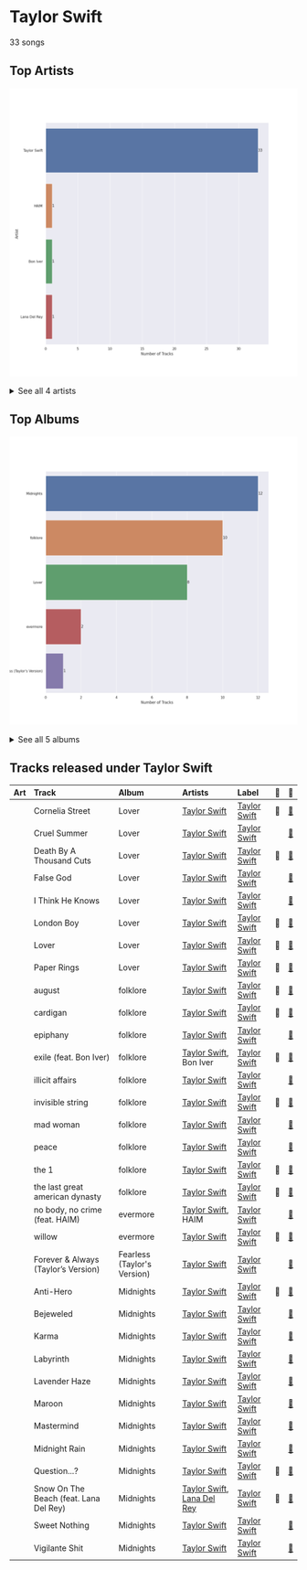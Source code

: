 # Taylor Swift

33 songs

## Top Artists

![Bar chart of top 4 artists](../images/labels/taylor_swift/artists.png)


<details>
<summary>See all 4 artists</summary>

|   Number of Tracks | Art                                                                                              | Artist                                     | 🔗                                                           |
|-------------------:|:-------------------------------------------------------------------------------------------------|:-------------------------------------------|:------------------------------------------------------------|
|                 33 | <img src="https://i.scdn.co/image/ab6761610000e5eb5a00969a4698c3132a15fbb0" alt="" width="50" /> | [Taylor Swift](../artists/taylor_swift.md) | [🔗](https://open.spotify.com/artist/06HL4z0CvFAxyc27GXpf02) |
|                  1 | <img src="https://i.scdn.co/image/ab6761610000e5eba688abfbbed1037befa47232" alt="" width="50" /> | HAIM                                       | [🔗](https://open.spotify.com/artist/4Ui2kfOqGujY81UcPrb5KE) |
|                  1 | <img src="https://i.scdn.co/image/ab6761610000e5eb67be065df01f37a3880216be" alt="" width="50" /> | Bon Iver                                   | [🔗](https://open.spotify.com/artist/4LEiUm1SRbFMgfqnQTwUbQ) |
|                  1 | <img src="https://i.scdn.co/image/ab6761610000e5ebc5903678d3db18e271e42be0" alt="" width="50" /> | [Lana Del Rey](../artists/lana_del_rey.md) | [🔗](https://open.spotify.com/artist/00FQb4jTyendYWaN8pK0wa) |

</details>


## Top Albums

![Bar chart of top 5 albums in](../images/labels/taylor_swift/albums.png)


<details>
<summary>See all 5 albums</summary>

|   Number of Tracks | Art                                                                                              | Album                       | 🔗                                                          |
|-------------------:|:-------------------------------------------------------------------------------------------------|:----------------------------|:-----------------------------------------------------------|
|                 12 | <img src="https://i.scdn.co/image/ab67616d0000b273bb54dde68cd23e2a268ae0f5" alt="" width="50" /> | Midnights                   | [🔗](https://open.spotify.com/album/151w1FgRZfnKZA9FEcg9Z3) |
|                 10 | <img src="https://i.scdn.co/image/ab67616d0000b27395f754318336a07e85ec59bc" alt="" width="50" /> | folklore                    | [🔗](https://open.spotify.com/album/2fenSS68JI1h4Fo296JfGr) |
|                  8 | <img src="https://i.scdn.co/image/ab67616d0000b273e787cffec20aa2a396a61647" alt="" width="50" /> | Lover                       | [🔗](https://open.spotify.com/album/1NAmidJlEaVgA3MpcPFYGq) |
|                  2 | <img src="https://i.scdn.co/image/ab67616d0000b27333b8541201f1ef38941024be" alt="" width="50" /> | evermore                    | [🔗](https://open.spotify.com/album/2Xoteh7uEpea4TohMxjtaq) |
|                  1 | <img src="https://i.scdn.co/image/ab67616d0000b273a48964b5d9a3d6968ae3e0de" alt="" width="50" /> | Fearless (Taylor's Version) | [🔗](https://open.spotify.com/album/4hDok0OAJd57SGIT8xuWJH) |

</details>


## Tracks released under Taylor Swift

| Art                                                                                              | Track                                  | Album                       | Artists                                                                                | Label                           | 💚   | 🔗                                                          |
|:-------------------------------------------------------------------------------------------------|:---------------------------------------|:----------------------------|:---------------------------------------------------------------------------------------|:--------------------------------|:----|:-----------------------------------------------------------|
| <img src="https://i.scdn.co/image/ab67616d0000b273e787cffec20aa2a396a61647" alt="" width="50" /> | Cornelia Street                        | Lover                       | [Taylor Swift](../artists/taylor_swift.md)                                             | [Taylor Swift](taylor_swift.md) | 💚   | [🔗](https://open.spotify.com/track/12M5uqx0ZuwkpLp5rJim1a) |
| <img src="https://i.scdn.co/image/ab67616d0000b273e787cffec20aa2a396a61647" alt="" width="50" /> | Cruel Summer                           | Lover                       | [Taylor Swift](../artists/taylor_swift.md)                                             | [Taylor Swift](taylor_swift.md) |     | [🔗](https://open.spotify.com/track/1BxfuPKGuaTgP7aM0Bbdwr) |
| <img src="https://i.scdn.co/image/ab67616d0000b273e787cffec20aa2a396a61647" alt="" width="50" /> | Death By A Thousand Cuts               | Lover                       | [Taylor Swift](../artists/taylor_swift.md)                                             | [Taylor Swift](taylor_swift.md) | 💚   | [🔗](https://open.spotify.com/track/2dgFqt3w9xIQRjhPtwNk3D) |
| <img src="https://i.scdn.co/image/ab67616d0000b273e787cffec20aa2a396a61647" alt="" width="50" /> | False God                              | Lover                       | [Taylor Swift](../artists/taylor_swift.md)                                             | [Taylor Swift](taylor_swift.md) |     | [🔗](https://open.spotify.com/track/5hQSXkFgbxjZo9uCwd11so) |
| <img src="https://i.scdn.co/image/ab67616d0000b273e787cffec20aa2a396a61647" alt="" width="50" /> | I Think He Knows                       | Lover                       | [Taylor Swift](../artists/taylor_swift.md)                                             | [Taylor Swift](taylor_swift.md) |     | [🔗](https://open.spotify.com/track/2YWtcWi3a83pdEg3Gif4Pd) |
| <img src="https://i.scdn.co/image/ab67616d0000b273e787cffec20aa2a396a61647" alt="" width="50" /> | London Boy                             | Lover                       | [Taylor Swift](../artists/taylor_swift.md)                                             | [Taylor Swift](taylor_swift.md) | 💚   | [🔗](https://open.spotify.com/track/1LLXZFeAHK9R4xUramtUKw) |
| <img src="https://i.scdn.co/image/ab67616d0000b273e787cffec20aa2a396a61647" alt="" width="50" /> | Lover                                  | Lover                       | [Taylor Swift](../artists/taylor_swift.md)                                             | [Taylor Swift](taylor_swift.md) | 💚   | [🔗](https://open.spotify.com/track/1dGr1c8CrMLDpV6mPbImSI) |
| <img src="https://i.scdn.co/image/ab67616d0000b273e787cffec20aa2a396a61647" alt="" width="50" /> | Paper Rings                            | Lover                       | [Taylor Swift](../artists/taylor_swift.md)                                             | [Taylor Swift](taylor_swift.md) | 💚   | [🔗](https://open.spotify.com/track/4y5bvROuBDPr5fuwXbIBZR) |
| <img src="https://i.scdn.co/image/ab67616d0000b27395f754318336a07e85ec59bc" alt="" width="50" /> | august                                 | folklore                    | [Taylor Swift](../artists/taylor_swift.md)                                             | [Taylor Swift](taylor_swift.md) | 💚   | [🔗](https://open.spotify.com/track/3hUxzQpSfdDqwM3ZTFQY0K) |
| <img src="https://i.scdn.co/image/ab67616d0000b27395f754318336a07e85ec59bc" alt="" width="50" /> | cardigan                               | folklore                    | [Taylor Swift](../artists/taylor_swift.md)                                             | [Taylor Swift](taylor_swift.md) | 💚   | [🔗](https://open.spotify.com/track/4R2kfaDFhslZEMJqAFNpdd) |
| <img src="https://i.scdn.co/image/ab67616d0000b27395f754318336a07e85ec59bc" alt="" width="50" /> | epiphany                               | folklore                    | [Taylor Swift](../artists/taylor_swift.md)                                             | [Taylor Swift](taylor_swift.md) |     | [🔗](https://open.spotify.com/track/08fa9LFcFBTcilB3iq2e2A) |
| <img src="https://i.scdn.co/image/ab67616d0000b27395f754318336a07e85ec59bc" alt="" width="50" /> | exile (feat. Bon Iver)                 | folklore                    | [Taylor Swift](../artists/taylor_swift.md), Bon Iver                                   | [Taylor Swift](taylor_swift.md) | 💚   | [🔗](https://open.spotify.com/track/4pvb0WLRcMtbPGmtejJJ6y) |
| <img src="https://i.scdn.co/image/ab67616d0000b27395f754318336a07e85ec59bc" alt="" width="50" /> | illicit affairs                        | folklore                    | [Taylor Swift](../artists/taylor_swift.md)                                             | [Taylor Swift](taylor_swift.md) |     | [🔗](https://open.spotify.com/track/2NmsngXHeC1GQ9wWrzhOMf) |
| <img src="https://i.scdn.co/image/ab67616d0000b27395f754318336a07e85ec59bc" alt="" width="50" /> | invisible string                       | folklore                    | [Taylor Swift](../artists/taylor_swift.md)                                             | [Taylor Swift](taylor_swift.md) | 💚   | [🔗](https://open.spotify.com/track/6VsvKPJ4xjVNKpI8VVZ3SV) |
| <img src="https://i.scdn.co/image/ab67616d0000b27395f754318336a07e85ec59bc" alt="" width="50" /> | mad woman                              | folklore                    | [Taylor Swift](../artists/taylor_swift.md)                                             | [Taylor Swift](taylor_swift.md) |     | [🔗](https://open.spotify.com/track/2QDyYdZyhlP2fp79KZX8Bi) |
| <img src="https://i.scdn.co/image/ab67616d0000b27395f754318336a07e85ec59bc" alt="" width="50" /> | peace                                  | folklore                    | [Taylor Swift](../artists/taylor_swift.md)                                             | [Taylor Swift](taylor_swift.md) |     | [🔗](https://open.spotify.com/track/7MbT4I8qGntX4fMdqMQgke) |
| <img src="https://i.scdn.co/image/ab67616d0000b27395f754318336a07e85ec59bc" alt="" width="50" /> | the 1                                  | folklore                    | [Taylor Swift](../artists/taylor_swift.md)                                             | [Taylor Swift](taylor_swift.md) | 💚   | [🔗](https://open.spotify.com/track/0Jlcvv8IykzHaSmj49uNW8) |
| <img src="https://i.scdn.co/image/ab67616d0000b27395f754318336a07e85ec59bc" alt="" width="50" /> | the last great american dynasty        | folklore                    | [Taylor Swift](../artists/taylor_swift.md)                                             | [Taylor Swift](taylor_swift.md) | 💚   | [🔗](https://open.spotify.com/track/2Eeur20xVqfUoM3Q7EFPFt) |
| <img src="https://i.scdn.co/image/ab67616d0000b27333b8541201f1ef38941024be" alt="" width="50" /> | no body, no crime (feat. HAIM)         | evermore                    | [Taylor Swift](../artists/taylor_swift.md), HAIM                                       | [Taylor Swift](taylor_swift.md) |     | [🔗](https://open.spotify.com/track/3RaT22zZsxVYxxKR7TAaYF) |
| <img src="https://i.scdn.co/image/ab67616d0000b27333b8541201f1ef38941024be" alt="" width="50" /> | willow                                 | evermore                    | [Taylor Swift](../artists/taylor_swift.md)                                             | [Taylor Swift](taylor_swift.md) | 💚   | [🔗](https://open.spotify.com/track/0lx2cLdOt3piJbcaXIV74f) |
| <img src="https://i.scdn.co/image/ab67616d0000b273a48964b5d9a3d6968ae3e0de" alt="" width="50" /> | Forever & Always (Taylor’s Version)    | Fearless (Taylor's Version) | [Taylor Swift](../artists/taylor_swift.md)                                             | [Taylor Swift](taylor_swift.md) |     | [🔗](https://open.spotify.com/track/1msEuwSBneBKpVCZQcFTsU) |
| <img src="https://i.scdn.co/image/ab67616d0000b273bb54dde68cd23e2a268ae0f5" alt="" width="50" /> | Anti-Hero                              | Midnights                   | [Taylor Swift](../artists/taylor_swift.md)                                             | [Taylor Swift](taylor_swift.md) | 💚   | [🔗](https://open.spotify.com/track/0V3wPSX9ygBnCm8psDIegu) |
| <img src="https://i.scdn.co/image/ab67616d0000b273bb54dde68cd23e2a268ae0f5" alt="" width="50" /> | Bejeweled                              | Midnights                   | [Taylor Swift](../artists/taylor_swift.md)                                             | [Taylor Swift](taylor_swift.md) |     | [🔗](https://open.spotify.com/track/3qoftcUZaUOncvIYjFSPdE) |
| <img src="https://i.scdn.co/image/ab67616d0000b273bb54dde68cd23e2a268ae0f5" alt="" width="50" /> | Karma                                  | Midnights                   | [Taylor Swift](../artists/taylor_swift.md)                                             | [Taylor Swift](taylor_swift.md) |     | [🔗](https://open.spotify.com/track/7KokYm8cMIXCsGVmUvKtqf) |
| <img src="https://i.scdn.co/image/ab67616d0000b273bb54dde68cd23e2a268ae0f5" alt="" width="50" /> | Labyrinth                              | Midnights                   | [Taylor Swift](../artists/taylor_swift.md)                                             | [Taylor Swift](taylor_swift.md) |     | [🔗](https://open.spotify.com/track/0A1JLUlkZkp2EFrosoNQi0) |
| <img src="https://i.scdn.co/image/ab67616d0000b273bb54dde68cd23e2a268ae0f5" alt="" width="50" /> | Lavender Haze                          | Midnights                   | [Taylor Swift](../artists/taylor_swift.md)                                             | [Taylor Swift](taylor_swift.md) |     | [🔗](https://open.spotify.com/track/5jQI2r1RdgtuT8S3iG8zFC) |
| <img src="https://i.scdn.co/image/ab67616d0000b273bb54dde68cd23e2a268ae0f5" alt="" width="50" /> | Maroon                                 | Midnights                   | [Taylor Swift](../artists/taylor_swift.md)                                             | [Taylor Swift](taylor_swift.md) |     | [🔗](https://open.spotify.com/track/3eX0NZfLtGzoLUxPNvRfqm) |
| <img src="https://i.scdn.co/image/ab67616d0000b273bb54dde68cd23e2a268ae0f5" alt="" width="50" /> | Mastermind                             | Midnights                   | [Taylor Swift](../artists/taylor_swift.md)                                             | [Taylor Swift](taylor_swift.md) |     | [🔗](https://open.spotify.com/track/7FmYn9e7KHMXcxqGSj9LjH) |
| <img src="https://i.scdn.co/image/ab67616d0000b273bb54dde68cd23e2a268ae0f5" alt="" width="50" /> | Midnight Rain                          | Midnights                   | [Taylor Swift](../artists/taylor_swift.md)                                             | [Taylor Swift](taylor_swift.md) |     | [🔗](https://open.spotify.com/track/3rWDp9tBPQR9z6U5YyRSK4) |
| <img src="https://i.scdn.co/image/ab67616d0000b273bb54dde68cd23e2a268ae0f5" alt="" width="50" /> | Question...?                           | Midnights                   | [Taylor Swift](../artists/taylor_swift.md)                                             | [Taylor Swift](taylor_swift.md) | 💚   | [🔗](https://open.spotify.com/track/0heeNYlwOGuUSe7TgUD27B) |
| <img src="https://i.scdn.co/image/ab67616d0000b273bb54dde68cd23e2a268ae0f5" alt="" width="50" /> | Snow On The Beach (feat. Lana Del Rey) | Midnights                   | [Taylor Swift](../artists/taylor_swift.md), [Lana Del Rey](../artists/lana_del_rey.md) | [Taylor Swift](taylor_swift.md) | 💚   | [🔗](https://open.spotify.com/track/1wtOxkiel43cVs0Yux5Q4h) |
| <img src="https://i.scdn.co/image/ab67616d0000b273bb54dde68cd23e2a268ae0f5" alt="" width="50" /> | Sweet Nothing                          | Midnights                   | [Taylor Swift](../artists/taylor_swift.md)                                             | [Taylor Swift](taylor_swift.md) |     | [🔗](https://open.spotify.com/track/0wavGRldH0AWyu2zvTz8zb) |
| <img src="https://i.scdn.co/image/ab67616d0000b273bb54dde68cd23e2a268ae0f5" alt="" width="50" /> | Vigilante Shit                         | Midnights                   | [Taylor Swift](../artists/taylor_swift.md)                                             | [Taylor Swift](taylor_swift.md) |     | [🔗](https://open.spotify.com/track/1xwAWUI6Dj0WGC3KiUPN0O) |
